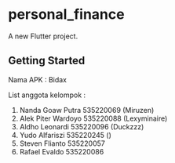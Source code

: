 # personal_finance

A new Flutter project.

## Getting Started
Nama APK : Bidax 

List anggota kelompok : 
1. Nanda Goaw Putra 535220069 (Miruzen)
2. Alek Piter Wardoyo 535220088 (Lexyminaire)
3. Aldho Leonardi 535220096 (Duckzzz)
4. Yudo Alfariszi 535220245 ()
5. Steven Flianto 535220057 
6. Rafael Evaldo 535220086 
